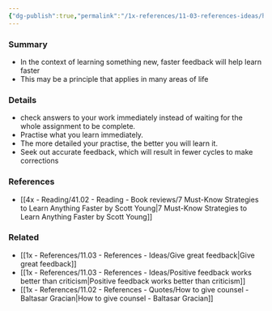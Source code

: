 ```yaml
---
{"dg-publish":true,"permalink":"/1x-references/11-03-references-ideas/have-quicker-feedback-loops/","title":"Have quicker feedback loops","dgShowBacklinks":false}
---
```



### Summary
- In the context of learning something new, faster feedback will help learn faster
- This may be a principle that applies in many areas of life

### Details
- check answers to your work immediately instead of waiting for the whole assignment to be complete.
- Practise what you learn immediately. 
- The more detailed your practise, the better you will learn it.
- Seek out accurate feedback, which will result in fewer cycles to make corrections

### References
- [[4x - Reading/41.02 - Reading - Book reviews/7 Must-Know Strategies to Learn Anything Faster by Scott Young\|7 Must-Know Strategies to Learn Anything Faster by Scott Young]]

### Related
- [[1x - References/11.03 - References - Ideas/Give great feedback\|Give great feedback]]
- [[1x - References/11.03 - References - Ideas/Positive feedback works better than criticism\|Positive feedback works better than criticism]]
- [[1x - References/11.02 - References - Quotes/How to give counsel - Baltasar Gracian\|How to give counsel - Baltasar Gracian]]
